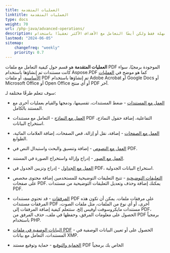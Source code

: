```yaml
---
title: العمليات المتقدمة 
linktitle: العمليات المتقدمة 
type: docs
weight: 70
url: /php-java/advanced-operations/
description: يمكنك القيام بالمهام البسيطة والسهلة فقط ولكن أيضًا التعامل مع الأهداف الأكثر تعقيدًا باستخدام Aspose.PDF لـ PHP عبر Java. 
lastmod: "2024-06-05"
sitemap:
    changefreq: "weekly"
    priority: 0.7
---
```


**العمليات المتقدمة** هو قسم حول كيفية التعامل مع ملفات PDF الموجودة برمجيًا، سواء كانت مستندات تم إنشاؤها باستخدام Aspose.PDF كما هو موضح في [العمليات الأساسية](/pdf/php-java/basic-operations)، أو ملفات PDF تم إنشاؤها باستخدام Adobe Acrobat أو Google Docs أو Microsoft Office أو Open Office أو أي منتج PDF آخر.

سوف تتعلم طرقًا مختلفة لـ:

- [العمل مع المستندات](/pdf/php-java/working-with-documents/) - ضغط المستندات، تقسيمها، ودمجها والقيام بعمليات أخرى مع المستند بالكامل.
- [العمل مع النماذج](/pdf/php-java/working-with-forms/) - التعامل مع مستندات PDF التفاعلية، إضافة حقول النماذج، استخراج البيانات.

- [العمل مع الصفحات](/pdf/php-java/working-with-pages/) - إضافة، نقل أو إزالة، قص الصفحات، إضافة العلامات المائية، الطوابع.
- [العمل مع النصوص](/pdf/php-java/working-with-text/) - إضافة وتنسيق والبحث واستبدال النص في PDF.
- [العمل مع الصور](/pdf/php-java/working-with-images/) - إدراج وإزالة واستخراج الصورة في المستند.
- [العمل مع الجداول](/pdf/php-java/working-with-tables/) - إدراج وتزيين الجدول في PDF، استخراج البيانات الجدولية.
- [التعليقات التوضيحية](/pdf/php-java/annotations/) - تتيح التعليقات التوضيحية للمستخدمين إضافة محتوى مخصص على صفحات PDF. يمكنك إضافة وحذف وتعديل التعليقات التوضيحية من مستندات PDF.
- [المرفقات](/pdf/php-java/attachments/) - قد تحتوي مستندات PDF على مرفقات ملفات. يمكن أن تكون هذه المرفقات مستندات PDF أخرى، أو أي نوع من الملفات، مثل ملفات الصوت، مستندات مايكروسوفت أوفيس إلخ. ستتعلم كيفية إضافة المرفقات إلى PDF، الحصول على معلومات المرفق، وحفظها في ملف، حذف المرفق من PDF برمجياً باستخدام PHP.
- [البيانات الوصفية في ملفات PDF](/pdf/php-java/pdf-file-metadata/) - الحصول على أو تعيين البيانات الوصفية في المستندات، التعامل مع بيانات XMP.

- [الحماية والتوقيع](/pdf/php-java/securing-and-signing/) - حماية وتوقيع مستند PDF الخاص بك برمجياً